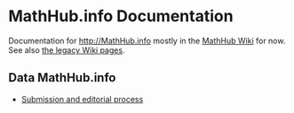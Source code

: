 # MathHub.info Documentation
Documentation for http://MathHub.info mostly in the [MathHub Wiki](https://github.com/kohlhase/Documentation/wiki) for now.
See also [the legacy Wiki pages](legacy/Home). 

## Data MathHub.info

* [Submission and editorial process](data/overview/submission-editorial.md)
